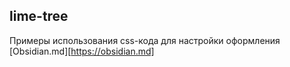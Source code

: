 ## lime-tree

Примеры использования css-кода для настройки оформления [Obsidian.md][https://obsidian.md]
